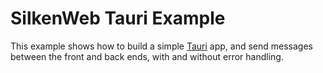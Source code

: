 # SilkenWeb Tauri Example

This example shows how to build a simple [Tauri] app, and send messages between the front and back ends, with and without error handling.

[Tauri]: https://tauri.studio/
